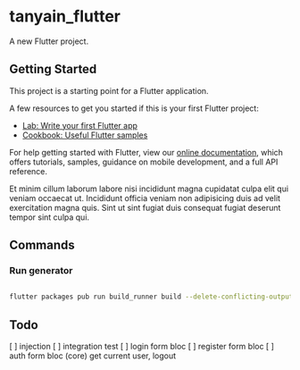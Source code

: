 # tanyain_flutter

A new Flutter project.

## Getting Started

This project is a starting point for a Flutter application.

A few resources to get you started if this is your first Flutter project:

- [Lab: Write your first Flutter app](https://flutter.dev/docs/get-started/codelab)
- [Cookbook: Useful Flutter samples](https://flutter.dev/docs/cookbook)

For help getting started with Flutter, view our
[online documentation](https://flutter.dev/docs), which offers tutorials,
samples, guidance on mobile development, and a full API reference.

Et minim cillum laborum labore nisi incididunt magna cupidatat culpa elit qui veniam occaecat ut.
Incididunt officia veniam non adipisicing duis ad velit exercitation magna quis.
Sint ut sint fugiat duis consequat fugiat deserunt tempor sint culpa qui.

## Commands

### Run generator

```bash

flutter packages pub run build_runner build --delete-conflicting-outputs

```

## Todo

[ ] injection
[ ] integration test
[ ] login form bloc
[ ] register form bloc
[ ] auth form bloc (core) get current user, logout
